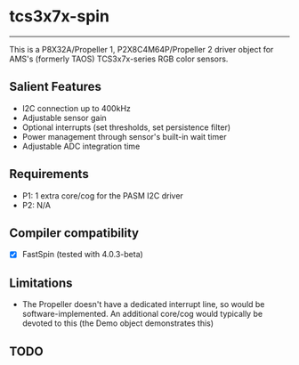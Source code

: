 # tcs3x7x-spin
--------------

This is a P8X32A/Propeller 1, P2X8C4M64P/Propeller 2 driver object for AMS's (formerly TAOS) TCS3x7x-series RGB color sensors.

## Salient Features

* I2C connection up to 400kHz
* Adjustable sensor gain
* Optional interrupts (set thresholds, set persistence filter)
* Power management through sensor's built-in wait timer
* Adjustable ADC integration time

## Requirements

* P1: 1 extra core/cog for the PASM I2C driver
* P2: N/A

## Compiler compatibility

- [x] FastSpin (tested with 4.0.3-beta)

## Limitations

* The Propeller doesn't have a dedicated interrupt line, so would be software-implemented. An additional core/cog would typically be devoted to this (the Demo object demonstrates this)

## TODO

